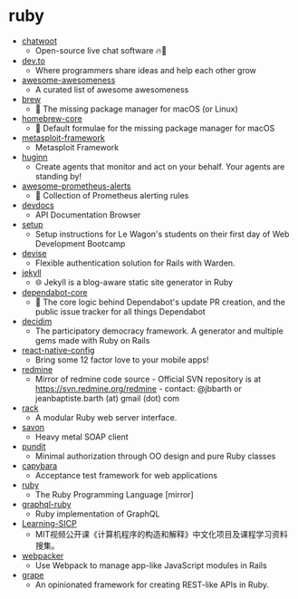# ruby
- [chatwoot](https://github.com/chatwoot/chatwoot)
  - Open-source live chat software 🔥💬
- [dev.to](https://github.com/thepracticaldev/dev.to)
  - Where programmers share ideas and help each other grow
- [awesome-awesomeness](https://github.com/bayandin/awesome-awesomeness)
  - A curated list of awesome awesomeness
- [brew](https://github.com/Homebrew/brew)
  - 🍺 The missing package manager for macOS (or Linux)
- [homebrew-core](https://github.com/Homebrew/homebrew-core)
  - 🍻 Default formulae for the missing package manager for macOS
- [metasploit-framework](https://github.com/rapid7/metasploit-framework)
  - Metasploit Framework
- [huginn](https://github.com/huginn/huginn)
  - Create agents that monitor and act on your behalf. Your agents are standing by!
- [awesome-prometheus-alerts](https://github.com/samber/awesome-prometheus-alerts)
  - 🚨 Collection of Prometheus alerting rules
- [devdocs](https://github.com/freeCodeCamp/devdocs)
  - API Documentation Browser
- [setup](https://github.com/lewagon/setup)
  - Setup instructions for Le Wagon's students on their first day of Web Development Bootcamp
- [devise](https://github.com/heartcombo/devise)
  - Flexible authentication solution for Rails with Warden.
- [jekyll](https://github.com/jekyll/jekyll)
  - 🌐 Jekyll is a blog-aware static site generator in Ruby
- [dependabot-core](https://github.com/dependabot/dependabot-core)
  - 🤖 The core logic behind Dependabot's update PR creation, and the public issue tracker for all things Dependabot
- [decidim](https://github.com/decidim/decidim)
  - The participatory democracy framework. A generator and multiple gems made with Ruby on Rails
- [react-native-config](https://github.com/luggit/react-native-config)
  - Bring some 12 factor love to your mobile apps!
- [redmine](https://github.com/redmine/redmine)
  - Mirror of redmine code source - Official SVN repository is at https://svn.redmine.org/redmine - contact: @jbbarth or jeanbaptiste.barth (at) gmail (dot) com
- [rack](https://github.com/rack/rack)
  - A modular Ruby web server interface.
- [savon](https://github.com/savonrb/savon)
  - Heavy metal SOAP client
- [pundit](https://github.com/varvet/pundit)
  - Minimal authorization through OO design and pure Ruby classes
- [capybara](https://github.com/teamcapybara/capybara)
  - Acceptance test framework for web applications
- [ruby](https://github.com/ruby/ruby)
  - The Ruby Programming Language [mirror]
- [graphql-ruby](https://github.com/rmosolgo/graphql-ruby)
  - Ruby implementation of GraphQL
- [Learning-SICP](https://github.com/DeathKing/Learning-SICP)
  - MIT视频公开课《计算机程序的构造和解释》中文化项目及课程学习资料搜集。
- [webpacker](https://github.com/rails/webpacker)
  - Use Webpack to manage app-like JavaScript modules in Rails
- [grape](https://github.com/ruby-grape/grape)
  - An opinionated framework for creating REST-like APIs in Ruby.
